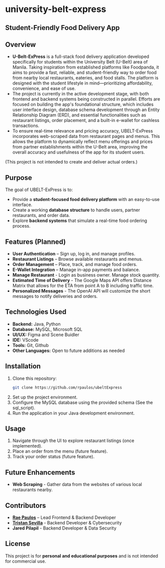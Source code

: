 # university-belt-express
## Student-Friendly Food Delivery App  

## Overview  
- **U-Belt-ExPress** is a full-stack food delivery application developed specifically for students within the University Belt (U-Belt) area of Manila. Taking inspiration from established platforms like Foodpanda, it aims to provide a fast, reliable, and student-friendly way to order food from nearby local restaurants, eateries, and food stalls. The platform is designed with the student lifestyle in mind—prioritizing affordability, convenience, and ease of use.
- The project is currently in the active development stage, with both frontend and backend systems being constructed in parallel. Efforts are focused on building the app's foundational structure, which includes user interface design, database schema development through an Entity Relationship Diagram (ERD), and essential functionalities such as restaurant listings, order placement, and a built-in e-wallet for cashless transactions.
- To ensure real-time relevance and pricing accuracy, UBELT-ExPress incorporates web-scraped data from restaurant pages and menus. This allows the platform to dynamically reflect menu offerings and prices from partner establishments within the U-Belt area, improving the overall accuracy and usefulness of the app for its student users.

(This project is not intended to create and deliver actual orders.)

## Purpose  
The goal of UBELT-ExPress is to:  
- Provide a **student-focused food delivery platform** with an easy-to-use interface. 
- Create a working **database structure** to handle users, partner restaurants, and order data.  
- Explore **backend systems** that simulate a real-time food ordering process.  

## Features (Planned)  
- **User Authentication** – Sign up, log in, and manage profiles.  
- **Restaurant Listings** – Browse available restaurants and menus.  
- **Order Management** – Place, track, and manage food orders.
- **E-Wallet Integration** – Manage in-app payments and balance.
- **Manage Restaurant** - Login as business owner. Manage stock quantity.
- **Estimated Time of Delivery** - The Google Maps API offers Distance Matrix that allows for the ETA from point A to B including traffic time.
- **Personalized Messages** - The OpenAI API will customize the short messages to notify deliveries and orders.

## Technologies Used  
- **Backend:** Java, Python
- **Database:** MySQL, Microsoft SQL
- **UI/UX:** Figma and Scene Buidler
- **IDE:** VScode
- **Tools:** Git, Github
- **Other Languages:** Open to future additions as needed  

## Installation  
1. Clone this repository:  
   ```sh  
   git clone https://github.com/rpaulos/ubeltExpress  
   ```  
2. Set up the project environment.  
3. Configure the MySQL database using the provided schema (See the sql_script).  
4. Run the application in your Java development environment.  

## Usage  
1. Navigate through the UI to explore restaurant listings (once implemented).  
2. Place an order from the menu (future feature).  
3. Track your order status (future feature).  

## Future Enhancements  
- **Web Scraping** - Gather data from the websites of various local restaurants nearby.
  

## Contributors  
- **[Rae Paulos](https://github.com/rpaulos)** – Lead Frontend & Backend Developer
- **[Tristan Sevilla](https://github.com/Hyakkki)** - Backend Developer & Cybersecurity
- **Jared Pilapil** - Backend Developer & Data Security

## License  
This project is for **personal and educational purposes** and is not intended for commercial use.  
